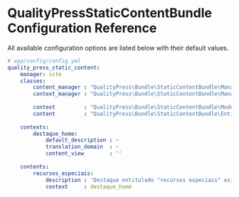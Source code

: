 QualityPressStaticContentBundle Configuration Reference
=======================================================

All available configuration options are listed below with their default values.

``` yaml
# app/config/config.yml
quality_press_static_content:
    manager: site    
    classes:
        content_manager : "QualityPress\Bundle\StaticContentBundle\Manager\ContentManager"
        context_manager : "QualityPress\Bundle\StaticContentBundle\Manager\ContextManager"
        
        context         : "QualityPress\Bundle\StaticContentBundle\Model\Context"
        content         : "QualityPress\Bundle\StaticContentBundle\Entity\Content"
    
    contexts:
        destaque_home:
            default_description : ~
            translation_domain  : ~
            content_view        : ''
    
    contents:
        recursos_especiais:
            description : 'Destaque entitulado "recursos especiais" exibido na home'
            context     : destaque_home
```
